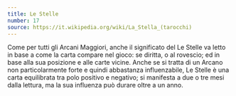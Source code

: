 ```yaml
---
title: Le Stelle
number: 17
source: https://it.wikipedia.org/wiki/La_Stella_(tarocchi)
---
```


Come per tutti gli Arcani Maggiori, anche il significato del Le Stelle va letto in base a come la carta compare nel gioco: se diritta, o al rovescio; ed in base alla sua posizione e alle carte vicine. Anche se si tratta di un Arcano non particolarmente forte e quindi abbastanza influenzabile, Le Stelle è una carta equilibrata tra polo positivo e negativo; si manifesta a due o tre mesi dalla lettura, ma la sua influenza può durare oltre a un anno.